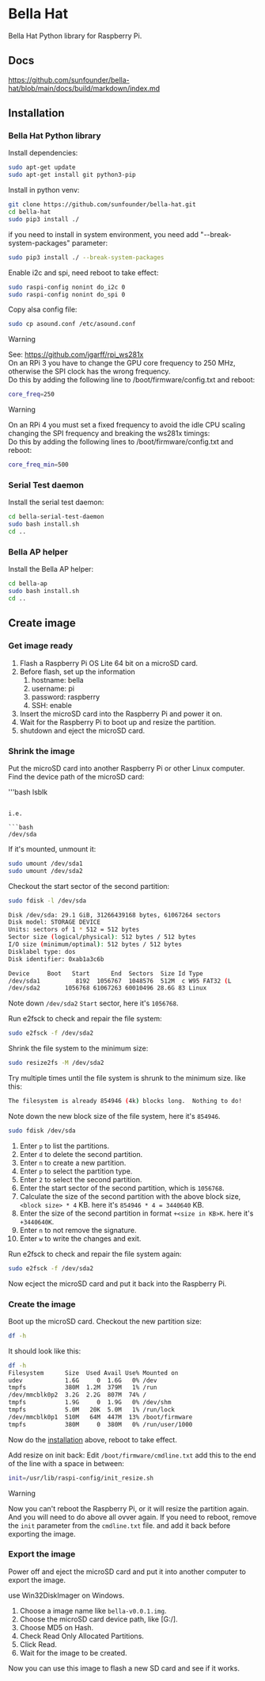 # Bella Hat

Bella Hat Python library for Raspberry Pi.

## Docs

<https://github.com/sunfounder/bella-hat/blob/main/docs/build/markdown/index.md>

## Installation

### Bella Hat Python library

Install dependencies:

```bash
sudo apt-get update
sudo apt-get install git python3-pip
```

Install in python venv:

```bash
git clone https://github.com/sunfounder/bella-hat.git
cd bella-hat
sudo pip3 install ./

```

if you need to install in system environment, you need add "--break-system-packages" parameter:

```bash
sudo pip3 install ./ --break-system-packages
```

Enable i2c and spi, need reboot to take effect:

```bash
sudo raspi-config nonint do_i2c 0
sudo raspi-config nonint do_spi 0
```

Copy alsa config file:

```bash
sudo cp asound.conf /etc/asound.conf
```

> [!Warning]
See: <https://github.com/jgarff/rpi_ws281x>\
On an RPi 3 you have to change the GPU core frequency to 250 MHz, otherwise the SPI clock has the wrong frequency.\
Do this by adding the following line to /boot/firmware/config.txt and reboot:

```bash
core_freq=250
```

> [!Warning]
On an RPi 4 you must set a fixed frequency to avoid the idle CPU scaling changing the SPI frequency and breaking the ws281x timings:\
Do this by adding the following lines to /boot/firmware/config.txt and reboot:

```bash
core_freq_min=500
```

### Serial Test daemon

Install the serial test daemon:

```bash
cd bella-serial-test-daemon
sudo bash install.sh
cd ..
```

### Bella AP helper

Install the Bella AP helper:

```bash
cd bella-ap
sudo bash install.sh
cd ..
```

## Create image

### Get image ready

1. Flash a Raspberry Pi OS Lite 64 bit on a microSD card.
2. Before flash, set up the information 
   1. hostname: bella
   2. username: pi
   3. password: raspberry
   4. SSH: enable
3. Insert the microSD card into the Raspberry Pi and power it on.
4. Wait for the Raspberry Pi to boot up and resize the partition.
5. shutdown and eject the microSD card.

### Shrink the image

Put the microSD card into another Raspberry Pi or other Linux computer. Find the device path of the microSD card:

'''bash
lsblk
```

i.e. 

```bash
/dev/sda
```

If it's mounted, unmount it: 

```bash
sudo umount /dev/sda1
sudo umount /dev/sda2
```

Checkout the start sector of the second partition:

```bash
sudo fdisk -l /dev/sda
```

```bash
Disk /dev/sda: 29.1 GiB, 31266439168 bytes, 61067264 sectors
Disk model: STORAGE DEVICE
Units: sectors of 1 * 512 = 512 bytes
Sector size (logical/physical): 512 bytes / 512 bytes
I/O size (minimum/optimal): 512 bytes / 512 bytes
Disklabel type: dos
Disk identifier: 0xab1a3c6b

Device     Boot   Start      End  Sectors  Size Id Type        
/dev/sda1          8192  1056767  1048576  512M  c W95 FAT32 (L
/dev/sda2       1056768 61067263 60010496 28.6G 83 Linux 
```

Note down `/dev/sda2` `Start` sector, here it's `1056768`.

Run e2fsck to check and repair the file system:

```bash
sudo e2fsck -f /dev/sda2
```

Shrink the file system to the minimum size:

```bash
sudo resize2fs -M /dev/sda2
```

Try multiple times until the file system is shrunk to the minimum size. like this:

```bash
The filesystem is already 854946 (4k) blocks long.  Nothing to do!
```

Note down the new block size of the file system, here it's `854946`.

```bash
sudo fdisk /dev/sda
```

1. Enter `p` to list the partitions.
2. Enter `d` to delete the second partition.
3. Enter `n` to create a new partition.
4. Enter `p` to select the partition type.
5. Enter `2` to select the second partition.
6. Enter the start sector of the second partition, which is `1056768`.
7. Calculate the size of the second partition with the above block size, `<block size> * 4` KB. here it's `854946 * 4 = 3440640` KB.
8. Enter the size of the second partition in format `+<size in KB>K`. here it's `+3440640K`.
9. Enter `n` to not remove the signature.
10. Enter `w` to write the changes and exit.

Run e2fsck to check and repair the file system again:

```bash
sudo e2fsck -f /dev/sda2
```

Now ecject the microSD card and put it back into the Raspberry Pi.

### Create the image

Boot up the microSD card. Checkout the new partition size:

```bash
df -h
```

It should look like this:

```bash
df -h
Filesystem      Size  Used Avail Use% Mounted on
udev            1.6G     0  1.6G   0% /dev
tmpfs           380M  1.2M  379M   1% /run
/dev/mmcblk0p2  3.2G  2.2G  807M  74% /
tmpfs           1.9G     0  1.9G   0% /dev/shm
tmpfs           5.0M   20K  5.0M   1% /run/lock
/dev/mmcblk0p1  510M   64M  447M  13% /boot/firmware
tmpfs           380M     0  380M   0% /run/user/1000
```

Now do the [installation](#installation) above, reboot to take effect.

Add resize on init back: Edit `/boot/firmware/cmdline.txt` add this to the end of the line with a space in between:

```bash
init=/usr/lib/raspi-config/init_resize.sh
```

> [!Warning]
> Now you can't reboot the Raspberry Pi, or it will resize the partition again. And you will need to do above all ovver again. If you need to reboot, remove the `init` parameter from the `cmdline.txt` file. and add it back before exporting the image.

### Export the image

Power off and eject the microSD card and put it into another computer to export the image.

use Win32DiskImager on Windows.

1. Choose a image name like `bella-v0.0.1.img`.
2. Choose the microSD card device path, like [G:/].
3. Choose MD5 on Hash.
4. Check Read Only Allocated Partitions.
5. Click Read.
6. Wait for the image to be created.

Now you can use this image to flash a new SD card and see if it works.

